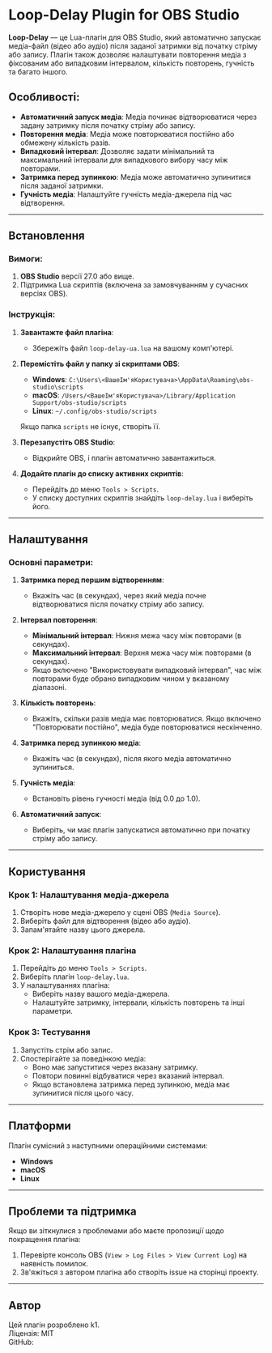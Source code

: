 # Loop-Delay Plugin for OBS Studio

**Loop-Delay** — це Lua-плагін для OBS Studio, який автоматично запускає медіа-файл (відео або аудіо) після заданої затримки від початку стріму або запису. Плагін також дозволяє налаштувати повторення медіа з фіксованим або випадковим інтервалом, кількість повторень, гучність та багато іншого.

## Особливості:
- **Автоматичний запуск медіа**: Медіа починає відтворюватися через задану затримку після початку стріму або запису.
- **Повторення медіа**: Медіа може повторюватися постійно або обмежену кількість разів.
- **Випадковий інтервал**: Дозволяє задати мінімальний та максимальний інтервали для випадкового вибору часу між повторами.
- **Затримка перед зупинкою**: Медіа може автоматично зупинитися після заданої затримки.
- **Гучність медіа**: Налаштуйте гучність медіа-джерела під час відтворення.

---

## Встановлення

### Вимоги:
1. **OBS Studio** версії 27.0 або вище.
2. Підтримка Lua скриптів (включена за замовчуванням у сучасних версіях OBS).

### Інструкція:
1. **Завантажте файл плагіна**:
   - Збережіть файл `loop-delay-ua.lua` на вашому комп'ютері.

2. **Перемістіть файл у папку зі скриптами OBS**:
   - **Windows**: `C:\Users\<ВашеІм'яКористувача>\AppData\Roaming\obs-studio\scripts`
   - **macOS**: `/Users/<ВашеІм'яКористувача>/Library/Application Support/obs-studio/scripts`
   - **Linux**: `~/.config/obs-studio/scripts`

   Якщо папка `scripts` не існує, створіть її.

3. **Перезапустіть OBS Studio**:
   - Відкрийте OBS, і плагін автоматично завантажиться.

4. **Додайте плагін до списку активних скриптів**:
   - Перейдіть до меню `Tools > Scripts`.
   - У списку доступних скриптів знайдіть `loop-delay.lua` і виберіть його.

---

## Налаштування

### Основні параметри:
1. **Затримка перед першим відтворенням**:
   - Вкажіть час (в секундах), через який медіа почне відтворюватися після початку стріму або запису.

2. **Інтервал повторення**:
   - **Мінімальний інтервал**: Нижня межа часу між повторами (в секундах).
   - **Максимальний інтервал**: Верхня межа часу між повторами (в секундах).
   - Якщо включено "Використовувати випадковий інтервал", час між повторами буде обрано випадковим чином у вказаному діапазоні.

3. **Кількість повторень**:
   - Вкажіть, скільки разів медіа має повторюватися. Якщо включено "Повторювати постійно", медіа буде повторюватися нескінченно.

4. **Затримка перед зупинкою медіа**:
   - Вкажіть час (в секундах), після якого медіа автоматично зупиниться.

5. **Гучність медіа**:
   - Встановіть рівень гучності медіа (від 0.0 до 1.0).

6. **Автоматичний запуск**:
   - Виберіть, чи має плагін запускатися автоматично при початку стріму або запису.

---

## Користування

### Крок 1: Налаштування медіа-джерела
1. Створіть нове медіа-джерело у сцені OBS (`Media Source`).
2. Виберіть файл для відтворення (відео або аудіо).
3. Запам'ятайте назву цього джерела.

### Крок 2: Налаштування плагіна
1. Перейдіть до меню `Tools > Scripts`.
2. Виберіть плагін `loop-delay.lua`.
3. У налаштуваннях плагіна:
   - Виберіть назву вашого медіа-джерела.
   - Налаштуйте затримку, інтервали, кількість повторень та інші параметри.

### Крок 3: Тестування
1. Запустіть стрім або запис.
2. Спостерігайте за поведінкою медіа:
   - Воно має запуститися через вказану затримку.
   - Повтори повинні відбуватися через вказаний інтервал.
   - Якщо встановлена затримка перед зупинкою, медіа має зупинитися після цього часу.

---

## Платформи

Плагін сумісний з наступними операційними системами:
- **Windows**
- **macOS**
- **Linux**


---

## Проблеми та підтримка

Якщо ви зіткнулися з проблемами або маєте пропозиції щодо покращення плагіна:
1. Перевірте консоль OBS (`View > Log Files > View Current Log`) на наявність помилок.
2. Зв'яжіться з автором плагіна або створіть issue на сторінці проекту.

---

## Автор

Цей плагін розроблено k1.  
Ліцензія: MIT  
GitHub: